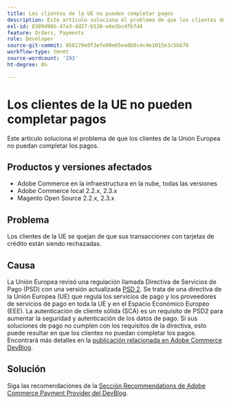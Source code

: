 ```yaml
---
title: Los clientes de la UE no pueden completar pagos
description: Este artículo soluciona el problema de que los clientes de la Unión Europea no puedan completar los pagos.
exl-id: 8309d96b-47a3-4d27-b538-e6e3bcdfb7d4
feature: Orders, Payments
role: Developer
source-git-commit: 958179e0f3efe08e65ea8b0c4c4e1015e3c5bb76
workflow-type: tm+mt
source-wordcount: '193'
ht-degree: 0%

---
```


# Los clientes de la UE no pueden completar pagos

Este artículo soluciona el problema de que los clientes de la Unión Europea no puedan completar los pagos.

## Productos y versiones afectados

* Adobe Commerce en la infraestructura en la nube, todas las versiones
* Adobe Commerce local 2.2.x, 2.3.x
* Magento Open Source 2.2.x, 2.3.x

## Problema

Los clientes de la UE se quejan de que sus transacciones con tarjetas de crédito están siendo rechazadas.

## Causa

La Unión Europea revisó una regulación llamada Directiva de Servicios de Pago (PSD) con una versión actualizada [PSD 2](https://eur-lex.europa.eu/legal-content/EN/TXT/HTML/?uri=CELEX:32015L2366&amp;from=EN). Se trata de una directiva de la Unión Europea (UE) que regula los servicios de pago y los proveedores de servicios de pago en toda la UE y en el Espacio Económico Europeo (EEE). La autenticación de cliente sólida (SCA) es un requisito de PSD2 para aumentar la seguridad y autenticación de los datos de pago. Si sus soluciones de pago no cumplen con los requisitos de la directiva, esto puede resultar en que los clientes no puedan completar los pagos. Encontrará más detalles en la [publicación relacionada en Adobe Commerce DevBlog](https://community.magento.com/t5/Magento-DevBlog/3D-Secure-2-0-changes/ba-p/136460).

## Solución

Siga las recomendaciones de la [Sección Recommendations de Adobe Commerce Payment Provider del DevBlog](https://community.magento.com/t5/Magento-DevBlog/3D-Secure-2-0-changes/ba-p/136460#recommendations).
